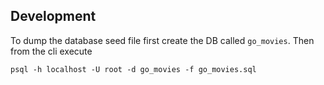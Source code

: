 ## Development

To dump the database seed file first create the DB called `go_movies`. Then from the cli execute
```
psql -h localhost -U root -d go_movies -f go_movies.sql
```
